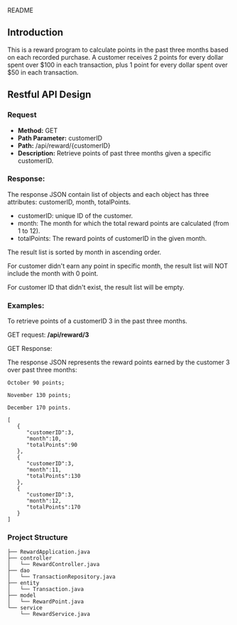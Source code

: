 README

## Introduction

This is a reward program to calculate points in the past three months based on each recorded purchase. A customer receives 2 points for every dollar spent over $100 in each transaction, plus 1 point for every dollar spent over $50 in each transaction.

## Restful API Design

### Request
- **Method:** GET
- **Path Parameter:** customerID 
- **Path:** /api/reward/{customerID}
- **Description:** Retrieve points of past three months given a specific customerID.

### Response: 
The response JSON contain list of objects and each object has three attributes: customerID, month, totalPoints. 

- customerID: unique ID of the customer.
- month: The month for which the total reward points are calculated (from 1 to 12).
- totalPoints: The reward points of customerID in the given month.

The result list is sorted by month in ascending order. 

For customer didn't earn any point in specific month, the result list will NOT include the month with 0 point.

For customer ID that didn't exist, the result list will be empty. 

### Examples:

To retrieve points of a customerID 3 in the past three months.

GET request: **/api/reward/3**  

GET Response: 

The response JSON represents the reward points earned by the customer 3 over past three months:

    October 90 points; 

    November 130 points; 
    
    December 170 points.

```
[
   {
      "customerID":3,
      "month":10,
      "totalPoints":90
   },
   {
      "customerID":3,
      "month":11,
      "totalPoints":130
   },
   {
      "customerID":3,
      "month":12,
      "totalPoints":170
   }
]
```


### Project Structure
```
├── RewardApplication.java
├── controller
│   └── RewardController.java
├── dao
│   └── TransactionRepository.java
├── entity
│   └── Transaction.java
├── model
│   └── RewardPoint.java
└── service
    └── RewardService.java
```